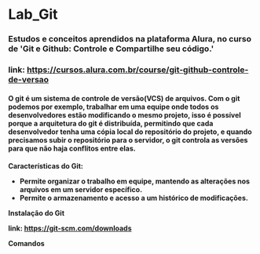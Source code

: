 # Lab_Git

<h3>Estudos e conceitos aprendidos na plataforma Alura, no curso de 'Git e Github: Controle e Compartilhe seu código.'<h3>

__link:__ https://cursos.alura.com.br/course/git-github-controle-de-versao

<h4>O git é um sistema de controle de versão(VCS) de arquivos. Com o git podemos por exemplo, trabalhar em uma equipe onde todos os desenvolvedores
estão modificando o mesmo projeto, isso é possível porque a arquitetura do git é distribuída, permitindo que cada desenvolvedor tenha uma cópia
local do repositório do projeto, e quando precisamos subir o repositório para o servidor, o git controla as versões para que não haja conflitos
entre elas.<h4>

Características do Git:
- Permite organizar o trabalho em equipe, mantendo as alterações nos arquivos em um servidor específico.
- Permite o armazenamento e acesso a um histórico de modificações.

Instalação do Git

link: https://git-scm.com/downloads

Comandos
